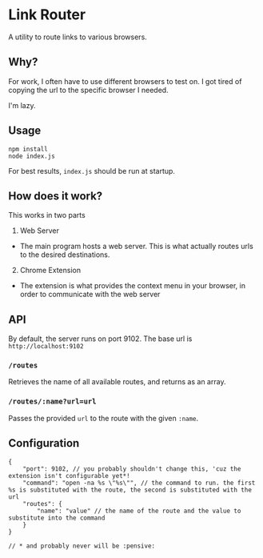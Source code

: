 # Link Router

A utility to route links to various browsers.

## Why?

For work, I often have to use different browsers to test on. I got tired of copying the url to the specific browser I needed.

I'm lazy.

## Usage

```
npm install
node index.js
```

For best results, `index.js` should be run at startup.

## How does it work?

This works in two parts

1. Web Server
  - The main program hosts a web server. This is what actually routes urls to the desired destinations.
2. Chrome Extension
  - The extension is what provides the context menu in your browser, in order to communicate with the web server

## API

By default, the server runs on port 9102. The base url is `http://localhost:9102`

### `/routes`

Retrieves the name of all available routes, and returns as an array.

### `/routes/:name?url=url`

Passes the provided `url` to the route with the given `:name`.

## Configuration

```jsonc
{
    "port": 9102, // you probably shouldn't change this, 'cuz the extension isn't configurable yet*!
    "command": "open -na %s \"%s\"", // the command to run. the first %s is substituted with the route, the second is substituted with the url
    "routes": {
        "name": "value" // the name of the route and the value to substitute into the command
    }
}

// * and probably never will be :pensive:
```

